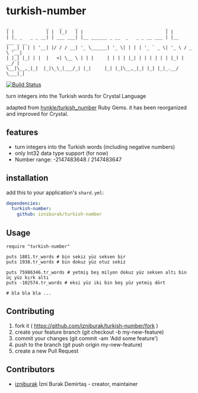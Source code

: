 # turkish-number

```
_              _    _     _                                 _               
| |            | |  (_)   | |                               | |              
| |_ _   _ _ __| | ___ ___| |__ ______ _ __  _   _ _ __ ___ | |__   ___ _ __
| __| | | | '__| |/ / / __| '_ \______| '_ \| | | | '_ ` _ \| '_ \ / _ \ '__|
| |_| |_| | |  |   <| \__ \ | | |     | | | | |_| | | | | | | |_) |  __/ |   
\__|\__,_|_|  |_|\_\_|___/_| |_|     |_| |_|\__,_|_| |_| |_|_.__/ \___|_|   

```
[![Build Status](https://travis-ci.org/izniburak/turkish-number.svg?branch=master)](https://travis-ci.org/izniburak/turkish-number)

turn integers into the Turkish words for Crystal Language

adapted from [hynkle/turkish_number](https://github.com/hynkle/turkish_number) Ruby Gems.
it has been reorganized and improved for Crystal.

## features

- turn integers into the Turkish words (including negative numbers)
- only Int32 data type support (for now)
- Number range: -2147483648 / 2147483647

## installation

add this to your application's `shard.yml`:

```yaml
dependencies:
  turkish-number:
    github: izniburak/turkish-number
```


## Usage

```crystal
require "turkish-number"

puts 1881.tr_words # bin sekiz yüz seksen bir
puts 1938.tr_words # bin dokuz yüz otuz sekiz

puts 75986346.tr_words # yetmiş beş milyon dokuz yüz seksen altı bin üç yüz kırk altı
puts -102574.tr_words # eksi yüz iki bin beş yüz yetmiş dört

# bla bla bla ...
```

## Contributing
1. fork it ( https://github.com/izniburak/turkish-number/fork )
2. create your feature branch (git checkout -b my-new-feature)
3. commit your changes (git commit -am 'Add some feature')
4. push to the branch (git push origin my-new-feature)
5. create a new Pull Request

## Contributors

- [izniburak](https://github.com/izniburak) İzni Burak Demirtaş - creator, maintainer
